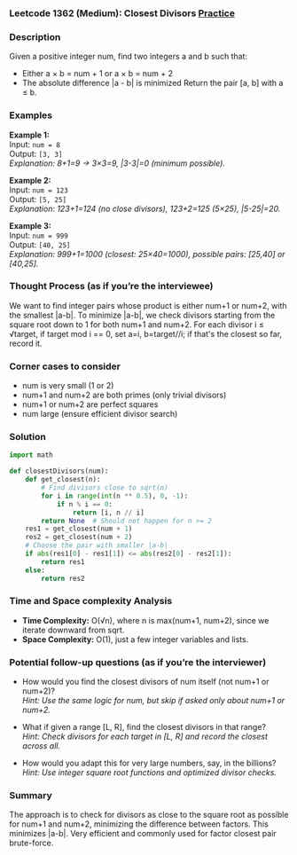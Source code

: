 ### Leetcode 1362 (Medium): Closest Divisors [Practice](https://leetcode.com/problems/closest-divisors)

### Description  
Given a positive integer num, find two integers a and b such that:
- Either a × b = num + 1 or a × b = num + 2
- The absolute difference |a - b| is minimized
Return the pair [a, b] with a ≤ b.

### Examples  

**Example 1:**  
Input: `num = 8`  
Output: `[3, 3]`  
*Explanation: 8+1=9 → 3×3=9, |3-3|=0 (minimum possible).*  

**Example 2:**  
Input: `num = 123`  
Output: `[5, 25]`  
*Explanation: 123+1=124 (no close divisors), 123+2=125 (5×25), |5-25|=20.*

**Example 3:**  
Input: `num = 999`  
Output: `[40, 25]`  
*Explanation: 999+1=1000 (closest: 25×40=1000), possible pairs: [25,40] or [40,25].*

### Thought Process (as if you’re the interviewee)  
We want to find integer pairs whose product is either num+1 or num+2, with the smallest |a-b|. To minimize |a-b|, we check divisors starting from the square root down to 1 for both num+1 and num+2. For each divisor i ≤ √target, if target mod i == 0, set a=i, b=target//i; if that's the closest so far, record it.

### Corner cases to consider  
- num is very small (1 or 2)
- num+1 and num+2 are both primes (only trivial divisors)
- num+1 or num+2 are perfect squares
- num large (ensure efficient divisor search)

### Solution
```python
import math

def closestDivisors(num):
    def get_closest(n):
        # Find divisors close to sqrt(n)
        for i in range(int(n ** 0.5), 0, -1):
            if n % i == 0:
                return [i, n // i]
        return None  # Should not happen for n >= 2
    res1 = get_closest(num + 1)
    res2 = get_closest(num + 2)
    # Choose the pair with smaller |a-b|
    if abs(res1[0] - res1[1]) <= abs(res2[0] - res2[1]):
        return res1
    else:
        return res2
```

### Time and Space complexity Analysis  
- **Time Complexity:** O(√n), where n is max(num+1, num+2), since we iterate downward from sqrt.
- **Space Complexity:** O(1), just a few integer variables and lists.

### Potential follow-up questions (as if you’re the interviewer)  

- How would you find the closest divisors of num itself (not num+1 or num+2)?  
  *Hint: Use the same logic for num, but skip if asked only about num+1 or num+2.*

- What if given a range [L, R], find the closest divisors in that range?  
  *Hint: Check divisors for each target in [L, R] and record the closest across all.*

- How would you adapt this for very large numbers, say, in the billions?  
  *Hint: Use integer square root functions and optimized divisor checks.*

### Summary
The approach is to check for divisors as close to the square root as possible for num+1 and num+2, minimizing the difference between factors. This minimizes |a-b|. Very efficient and commonly used for factor closest pair brute-force.